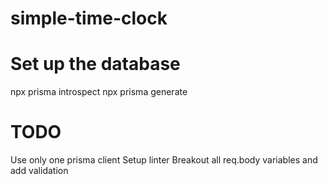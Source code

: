 # simple-time-clock


# Set up the database

npx prisma introspect
npx prisma generate

# TODO

Use only one prisma client
Setup linter
Breakout all req.body variables and add validation